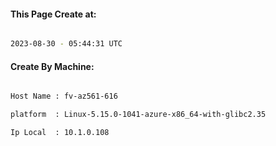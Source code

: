 
   
#### This Page Create at:

```bash

2023-08-30 - 05:44:31 UTC

```

#### Create By Machine:

```bash

Host Name : fv-az561-616

platform  : Linux-5.15.0-1041-azure-x86_64-with-glibc2.35

Ip Local  : 10.1.0.108

```

